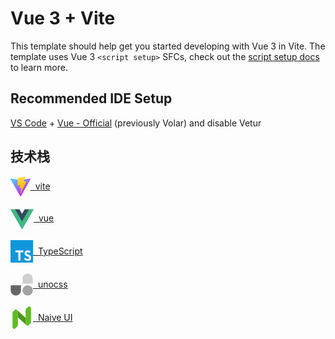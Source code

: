 # Vue 3 + Vite

This template should help get you started developing with Vue 3 in Vite. The template uses Vue 3 `<script setup>` SFCs, check out the [script setup docs](https://v3.vuejs.org/api/sfc-script-setup.html#sfc-script-setup) to learn more.

## Recommended IDE Setup

[VS Code](https://code.visualstudio.com/) + [Vue - Official](https://marketplace.visualstudio.com/items?itemName=Vue.volar) (previously Volar) and disable Vetur

## 技术栈

<div style="display: flex; align-items: center;">
  <svg xmlns="http://www.w3.org/2000/svg" xmlns:xlink="http://www.w3.org/1999/xlink" aria-hidden="true" role="img" class="iconify iconify--logos" width="31.88" height="32" preserveAspectRatio="xMidYMid meet" viewBox="0 0 256 257"><defs><linearGradient id="IconifyId1813088fe1fbc01fb466" x1="-.828%" x2="57.636%" y1="7.652%" y2="78.411%"><stop offset="0%" stop-color="#41D1FF"></stop><stop offset="100%" stop-color="#BD34FE"></stop></linearGradient><linearGradient id="IconifyId1813088fe1fbc01fb467" x1="43.376%" x2="50.316%" y1="2.242%" y2="89.03%"><stop offset="0%" stop-color="#FFEA83"></stop><stop offset="8.333%" stop-color="#FFDD35"></stop><stop offset="100%" stop-color="#FFA800"></stop></linearGradient></defs><path fill="url(#IconifyId1813088fe1fbc01fb466)" d="M255.153 37.938L134.897 252.976c-2.483 4.44-8.862 4.466-11.382.048L.875 37.958c-2.746-4.814 1.371-10.646 6.827-9.67l120.385 21.517a6.537 6.537 0 0 0 2.322-.004l117.867-21.483c5.438-.991 9.574 4.796 6.877 9.62Z"></path><path fill="url(#IconifyId1813088fe1fbc01fb467)" d="M185.432.063L96.44 17.501a3.268 3.268 0 0 0-2.634 3.014l-5.474 92.456a3.268 3.268 0 0 0 3.997 3.378l24.777-5.718c2.318-.535 4.413 1.507 3.936 3.838l-7.361 36.047c-.495 2.426 1.782 4.5 4.151 3.78l15.304-4.649c2.372-.72 4.652 1.36 4.15 3.788l-11.698 56.621c-.732 3.542 3.979 5.473 5.943 2.437l1.313-2.028l72.516-144.72c1.215-2.423-.88-5.186-3.54-4.672l-25.505 4.922c-2.396.462-4.435-1.77-3.759-4.114l16.646-57.705c.677-2.35-1.37-4.583-3.769-4.113Z"></path>
  </svg>
  <a href="https://cn.vitejs.dev/">&nbsp vite</a>
</div>
<br />
<div style="display: flex; align-items: center;">
 <svg xmlns="http://www.w3.org/2000/svg" xmlns:xlink="http://www.w3.org/1999/xlink" aria-hidden="true" role="img" class="iconify iconify--logos" width="37.07" height="36" preserveAspectRatio="xMidYMid meet" viewBox="0 0 256 198"><path fill="#41B883" d="M204.8 0H256L128 220.8L0 0h97.92L128 51.2L157.44 0h47.36Z"></path><path fill="#41B883" d="m0 0l128 220.8L256 0h-51.2L128 132.48L50.56 0H0Z"></path><path fill="#35495E" d="M50.56 0L128 133.12L204.8 0h-47.36L128 51.2L97.92 0H50.56Z"></path>
 </svg>
  <a href="https://cn.vuejs.org/">&nbsp vue</a>
</div>
<br />
<div style="display: flex; align-items: center;">
  <svg t="1715254559285" class="icon" viewBox="0 0 1024 1024" version="1.1" xmlns="http://www.w3.org/2000/svg" p-id="6238" width="36" height="36"><path d="M0 512v512h1024V0H0z m825.216-40.789333c26.026667 6.485333 45.824 18.048 64.042667 36.906666 9.429333 10.069333 23.424 28.416 24.533333 32.853334 0.341333 1.28-44.202667 31.146667-71.168 47.914666-0.981333 0.64-4.906667-3.584-9.258667-10.069333-13.226667-19.2-27.008-27.477333-48.128-28.928-31.061333-2.133333-51.029333 14.122667-50.858666 41.258667a37.546667 37.546667 0 0 0 4.352 19.2c6.826667 14.122667 19.541333 22.613333 59.306666 39.808 73.344 31.573333 104.704 52.352 124.202667 81.92 21.76 32.981333 26.666667 85.674667 11.861333 124.842666-16.213333 42.581333-56.533333 71.509333-113.28 81.066667-17.536 3.114667-59.136 2.645333-77.994666-0.768-41.130667-7.338667-80.128-27.648-104.192-54.314667-9.429333-10.368-27.818667-37.546667-26.666667-39.466666a67.413333 67.413333 0 0 1 9.386667-6.016c4.608-2.602667 21.802667-12.544 38.058666-21.973334l29.44-17.066666 6.186667 9.130666c8.618667 13.141333 27.434667 31.189333 38.826667 37.205334 32.682667 17.237333 77.525333 14.805333 99.626666-5.034667a37.674667 37.674667 0 0 0 13.354667-30.72c0-11.861333-1.493333-17.066667-7.68-26.026667-7.936-11.349333-24.192-20.906667-70.357333-40.96-52.821333-22.741333-75.562667-36.864-96.384-59.306666a135.04 135.04 0 0 1-28.117334-51.2c-3.882667-14.464-4.864-50.730667-1.792-65.322667 10.88-51.072 49.408-86.613333 105.002667-97.194667 18.048-3.413333 59.989333-2.133333 77.696 2.261334z m-240.384 42.752l0.341333 41.941333H451.84v378.709333H357.546667v-378.709333H224.341333v-41.130667c0-22.784 0.469333-41.813333 1.109334-42.24 0.512-0.682667 81.621333-1.024 179.925333-0.853333l178.986667 0.512z" fill="#1296db" p-id="6239"></path></svg>
  <a href="https://www.typescriptlang.org/">&nbsp TypeScript</a>
</div>
<br />
<div style="display: flex; align-items: center;">
 <svg t="1715254669021" class="icon" viewBox="0 0 1024 1024" version="1.1" xmlns="http://www.w3.org/2000/svg" p-id="9751" width="36" height="36"><path d="M547.9424 779.375709c0-128.530618 104.196655-232.727273 232.727273-232.727273s232.727273 104.196655 232.727272 232.727273-104.196655 232.727273-232.727272 232.727273-232.727273-104.196655-232.727273-232.727273z" fill="#666666" fill-opacity=".6" p-id="9752"></path><path d="M547.9424 244.624291c0-128.530618 104.196655-232.727273 232.727273-232.727273s232.727273 104.196655 232.727272 232.727273v209.454545a23.272727 23.272727 0 0 1-23.272727 23.272728h-418.909091a23.272727 23.272727 0 0 1-23.272727-23.272728v-209.454545z" fill="#666666" fill-opacity=".3" p-id="9753"></path><path d="M476.0576 779.375709c0 128.530618-104.196655 232.727273-232.727273 232.727273s-232.727273-104.196655-232.727272-232.727273v-209.454545a23.272727 23.272727 0 0 1 23.272727-23.272728h418.909091a23.272727 23.272727 0 0 1 23.272727 23.272728v209.454545z" fill="#666666" p-id="9754"></path></svg>
  <a href="https://unocss.dev/">&nbsp unocss</a>
</div>
<br />
<div style="display: flex; align-items: center;">
  <svg t="1715254746621" class="icon" viewBox="0 0 1024 1024" version="1.1" xmlns="http://www.w3.org/2000/svg" p-id="11652" width="36" height="36"><path d="M335.658 831.866c0 10.135 0 20.27 0.202 30.404 0 2.189 0 4.337-0.202 6.405z m352.36-679.1v345.388c-0.243-110.427-0.77-220.894-0.892-331.321a117.561 117.561 0 0 1 0.892-14.067z" fill="#93CEAA" p-id="11653"></path><path d="M687.086 508.49a68.51 68.51 0 0 0 0.932-10.336v322.929L518.81 666.348l-85.13-77.632-51.24-47.105-22.783-20.797-8.392-7.661-0.608-0.527c-2.067-1.662-4.054-3.405-5.96-4.986s-3.567-2.96-5.837-2.27a5.067 5.067 0 0 0-3.202 3.648V204.979l1.743 1.581 34.741 31.418c18.283 16.215 36.728 32.43 54.97 48.646q38.917 34.863 77.591 70.131 30.607 27.81 61.132 55.7c24.323 22.175 48.322 44.593 72.645 66.605 10.945 9.891 21.972 19.58 33.039 29.31 2.351 2.067 4.662 4.053 7.053 6.161a5.96 5.96 0 0 0 5.676 0.73 4.702 4.702 0 0 0 2.27-2.919c0.324-1.54 0.324-2.594 0.568-3.851z" fill="#4C9717" p-id="11654"></path><path d="M335.293 510.802a63.524 63.524 0 0 0-0.405 11.107c0 103.373 0 206.746 0.77 310.079v36.809a60.2 60.2 0 0 1-23.796 44.957c-27.607 23.066-53.349 48.28-79.983 72.523-11.148 10.135-22.215 20.27-33.687 30.16s-40.984 11.108-57.321-2.553a318.146 318.146 0 0 1-34.62-35.107A51.727 51.727 0 0 1 91.13 943.55c0-2.918-0.243-6.12 0-9.648 0-6.08 0-12.161 0.203-18.283 0.202-17.431 0-34.903 0-52.335v-568.51a51.24 51.24 0 0 1 1.54-12.892 74.672 74.672 0 0 1 4.054-10.702 89.833 89.833 0 0 1 8.189-14.513l64.861-64.862 41.309-41.268a31.782 31.782 0 0 1 7.459-5.594 32.633 32.633 0 0 1 13.013-4.054 56.146 56.146 0 0 1 39.363 7.257 55.092 55.092 0 0 1 8.472 6.364l56.065 50.349v304.038a13.702 13.702 0 0 0-0.365 1.906z" fill="#5FBC21" p-id="11655"></path><path d="M335.293 510.802a13.702 13.702 0 0 1 0.365-1.663v322.727c-0.608-103.373-0.568-206.746-0.77-310.079a63.524 63.524 0 0 1 0.405-10.985z" fill="#E8CEAA" p-id="11656"></path><path d="M924.357 758.937L805.215 868.391a15.202 15.202 0 0 1-1.46 0.973l-0.446 0.324-0.81 0.487a56.754 56.754 0 0 1-67.943-6.689l-7.175-6.283-39.525-36.12V152.766c0.648-5.635 1.621-11.27 2.716-16.783 2.838-14.391 15.486-21.526 25.134-30.525 20.958-19.459 42.565-38.188 63.929-57.24 14.715-13.135 29.39-26.31 44.227-39.364 12.932-11.39 37.985-10.823 50.146-3.77a40.984 40.984 0 0 1 8.432 6.527l13.702 13.216 11.067 10.58 10.094 9.77a46.417 46.417 0 0 1 7.216 8.472 47.552 47.552 0 0 1 6.892 26.188c-0.203 59.43 0.243 118.859 0.365 178.37q0.364 151.41 0.648 302.822 0 77.59 0.284 155.14v7.094c0.608 15.405 0.284 25.58-8.35 35.674z" fill="#5FBC21" p-id="11657"></path>
  </svg>
  <a href="https://www.naiveui.com/zh-CN/os-theme">&nbsp Naive UI</a>
</div>


